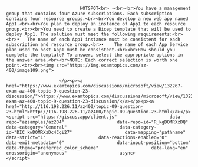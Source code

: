 <p class="card-text">
							
								HOTSPOT<br> -<br><br>You have a management group that contains four Azure subscriptions. Each subscription contains four resource groups.<br><br>You develop a new web app named App1.<br><br>You plan to deploy an instance of App1 to each resource group.<br><br>You need to create a Bicep template that will be used to deploy App1. The solution must meet the following requirements:<br><br>•	The name of each App1 instance must be consistent for each subscription and resource group.<br>•	The name of each App Service plan used to host App1 must be consistent.<br><br>How should you complete the template? To answer, select the appropriate options in the answer area.<br><br>NOTE: Each correct selection is worth one point.<br><br><img src="https://img.examtopics.com/az-400/image109.png">
							
						</p><p><a href="https://www.examtopics.com/discussions/microsoft/view/132267-exam-az-400-topic-9-question-23-discussion/">https://www.examtopics.com/discussions/microsoft/view/132267-exam-az-400-topic-9-question-23-discussion/</a></p><p><a href="http://116.198.226.11/az400/topic-09-question-23.html">http://116.198.226.11/az400/topic-09-question-23.html</a></p><script src="https://giscus.app/client.js"                    data-repo="azsamples/az204"                    data-repo-id="R_kgDOMRXzDQ"                    data-category="General"                    data-category-id="DIC_kwDOMRXzDc4Cgi27"                    data-mapping="pathname"                    data-strict="1"                    data-reactions-enabled="0"                    data-emit-metadata="0"                    data-input-position="bottom"                    data-theme="preferred_color_scheme"                    data-lang="en"                    crossorigin="anonymous"                    async>                    </script>